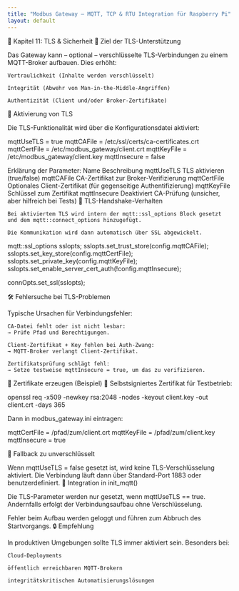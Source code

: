 ```yaml
---
title: "Modbus Gateway – MQTT, TCP & RTU Integration für Raspberry Pi"
layout: default
---
```


🔐 Kapitel 11: TLS & Sicherheit
🧭 Ziel der TLS-Unterstützung

Das Gateway kann – optional – verschlüsselte TLS-Verbindungen zu einem MQTT-Broker aufbauen. Dies erhöht:

    Vertraulichkeit (Inhalte werden verschlüsselt)

    Integrität (Abwehr von Man-in-the-Middle-Angriffen)

    Authentizität (Client und/oder Broker-Zertifikate)

🔧 Aktivierung von TLS

Die TLS-Funktionalität wird über die Konfigurationsdatei aktiviert:

mqttUseTLS     = true
mqttCAFile     = /etc/ssl/certs/ca-certificates.crt
mqttCertFile   = /etc/modbus_gateway/client.crt
mqttKeyFile    = /etc/modbus_gateway/client.key
mqttInsecure   = false

Erklärung der Parameter:
Name	Beschreibung
mqttUseTLS	TLS aktivieren (true/false)
mqttCAFile	CA-Zertifikat zur Broker-Verifizierung
mqttCertFile	Optionales Client-Zertifikat (für gegenseitige Authentifizierung)
mqttKeyFile	Schlüssel zum Zertifikat
mqttInsecure	Deaktiviert CA-Prüfung (unsicher, aber hilfreich bei Tests)
🔐 TLS-Handshake-Verhalten

    Bei aktiviertem TLS wird intern der mqtt::ssl_options Block gesetzt und dem mqtt::connect_options hinzugefügt.

    Die Kommunikation wird dann automatisch über SSL abgewickelt.

mqtt::ssl_options sslopts;
sslopts.set_trust_store(config.mqttCAFile);
sslopts.set_key_store(config.mqttCertFile);
sslopts.set_private_key(config.mqttKeyFile);
sslopts.set_enable_server_cert_auth(!config.mqttInsecure);

connOpts.set_ssl(sslopts);

🛠️ Fehlersuche bei TLS-Problemen

Typische Ursachen für Verbindungsfehler:

    CA-Datei fehlt oder ist nicht lesbar:
    → Prüfe Pfad und Berechtigungen.

    Client-Zertifikat + Key fehlen bei Auth-Zwang:
    → MQTT-Broker verlangt Client-Zertifikat.

    Zertifikatsprüfung schlägt fehl:
    → Setze testweise mqttInsecure = true, um das zu verifizieren.

📄 Zertifikate erzeugen (Beispiel)
🧪 Selbstsigniertes Zertifikat für Testbetrieb:

openssl req -x509 -newkey rsa:2048 -nodes -keyout client.key -out client.crt -days 365

Dann in modbus_gateway.ini eintragen:

mqttCertFile = /pfad/zum/client.crt
mqttKeyFile  = /pfad/zum/client.key
mqttInsecure = true

🧼 Fallback zu unverschlüsselt

Wenn mqttUseTLS = false gesetzt ist, wird keine TLS-Verschlüsselung aktiviert. Die Verbindung läuft dann über Standard-Port 1883 oder benutzerdefiniert.
🧮 Integration in init_mqtt()

Die TLS-Parameter werden nur gesetzt, wenn mqttUseTLS == true. Andernfalls erfolgt der Verbindungsaufbau ohne Verschlüsselung.

Fehler beim Aufbau werden geloggt und führen zum Abbruch des Startvorgangs.
🔒 Empfehlung

In produktiven Umgebungen sollte TLS immer aktiviert sein. Besonders bei:

    Cloud-Deployments

    öffentlich erreichbaren MQTT-Brokern

    integritätskritischen Automatisierungslösungen

